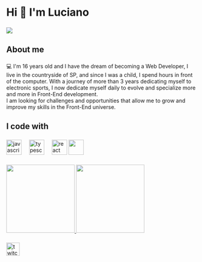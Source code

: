 <h1 align="left">Hi 👋 I'm Luciano</h1>

###

<img src = "https://i.pinimg.com/originals/a2/27/83/a22783bdccb5d0d0c958360bf9df39bb.gif">

###

<h2 align="left">About me</h2>

###

<p align="left">💻 I'm 16 years old and I have the dream of becoming a Web Developer, I live in the countryside of SP, and since I was a child, I spend hours in front of the computer. With a journey of more than 3 years dedicating myself to electronic sports, I now dedicate myself daily to evolve and specialize more and more in Front-End development.
<br>
I am looking for challenges and opportunities that allow me to grow and improve my skills in the Front-End universe.</p>

###

<h2 align="left">I code with</h2>

###

<div align="left">
  <img src="https://cdn.jsdelivr.net/gh/devicons/devicon/icons/javascript/javascript-original.svg" height="40" alt="javascript logo"  />
  <img width="12" />
  <img src="https://cdn.jsdelivr.net/gh/devicons/devicon/icons/typescript/typescript-original.svg" height="40" alt="typescript logo"  />
  <img width="12" />
  <img src="https://cdn.jsdelivr.net/gh/devicons/devicon/icons/react/react-original.svg" height="40" alt="react logo" />
  <img loading="lazy" src="https://cdn.jsdelivr.net/gh/devicons/devicon/icons/git/git-original.svg" width="40" height="40"/>
</div>

###

<div>
<a href="https://github.com/lucianogasquess">
<img loading="lazy" height="180em" src="https://github-readme-stats.vercel.app/api/top-langs/?username=lucianogasquess&layout=compact&langs_count=7&theme=dracula"/>
<img loading="lazy" height="180em" src="https://github-readme-stats.vercel.app/api?username=lucianogasquess&show_icons=true&theme=dracula&include_all_commits=true&count_private=true"/>
</div>

###

<div align="left">
   <a href="https://www.twitch.tv/lukke7x"><img src="https://img.shields.io/static/v1?message=Twitch&logo=twitch&label=&color=9146FF&logoColor=white&labelColor=&style=for-the-badge" height="35" alt="twitch logo"/></a>
 
</div>

###

